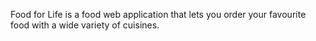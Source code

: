 Food for Life is a food web application that lets you order your favourite food with a wide variety of cuisines. 
